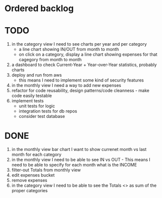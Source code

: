 # Ordered backlog

# TODO  
1. in the category view I need to see charts per year and per category  
    - a line chart showing IN/OUT from month to month  
    - on click on a category, display a line chart showing expenses for that cagegory from month to month  
2. a dashboard to check Current-Year + Year-over-Year statistics, probably charts  
3. deploy and run from aws  
    - this means I need to implement some kind of security features  
4. in the monthly view I need a way to add new expenses
5. refactor for code reusability, design patterns/code cleanness - make code easily testable  
6. implement tests  
    - unit tests for logic  
    - integration tests for db repos  
    - consider test database  

# DONE  
1. in the monthly view bar chart I want to show currenet month vs last month for each category  
2. in the monthly view I need to be able to see IN vs OUT - This means I need to be able to specify for each month what is the INCOME  
3. filter-out Totals from monthly view   
4. edit expenses bucket  
5. remove expenses  
6. in the category view I need to be able to see the Totals <<bucket>> as sum of the proper categories  

